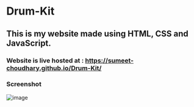 # Drum-Kit
This is my website made using HTML, CSS and JavaScript.
---
### Website is live hosted at : https://sumeet-choudhary.github.io/Drum-Kit/

### Screenshot
![image](https://user-images.githubusercontent.com/69748152/178053502-6ea918f2-b56e-4fe2-9183-4a381ebef4f3.png)
